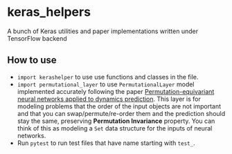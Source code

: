 # keras_helpers
A bunch of Keras utilities and paper implementations written under TensorFlow backend

## How to use
- `import kerashelper` to use use functions and classes in the file.
- `import permutational_layer` to use `PermutationalLayer` model implemented accurately following the paper [Permutation-equivariant neural networks applied to dynamics prediction](https://arxiv.org/pdf/1612.04530.pdf).
  This layer is for modeling problems that the order of the input objects are not important and that you can swap/permute/re-order them and the prediction should stay the same, preserving **Permutation Invariance** property. You can think of this as modeling a `Set` data structure for the inputs of neural networks.
- Run `pytest` to run test files that have name starting with `test_`.
